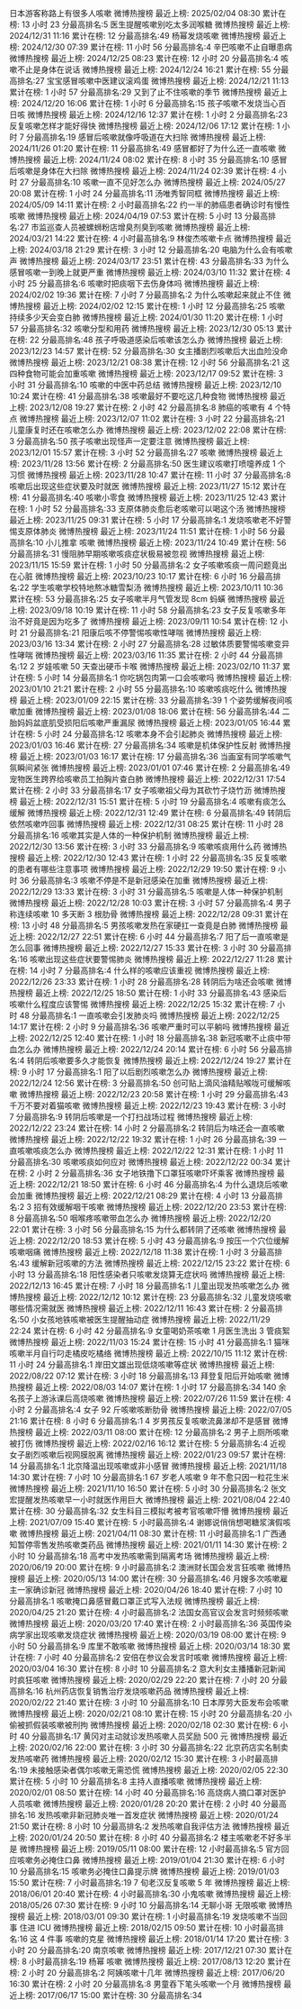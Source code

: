 日本游客称路上有很多人咳嗽 微博热搜榜 最近上榜: 2025/02/04 08:30 累计在榜: 13 小时 23 分最高排名:5 
医生提醒咳嗽别吃太多润喉糖 微博热搜榜 最近上榜: 2024/12/31 11:16 累计在榜: 12 分最高排名:49 
杨幂发烧咳嗽 微博热搜榜 最近上榜: 2024/12/30 07:39 累计在榜: 11 小时 56 分最高排名:4 
辛巴咳嗽不止自曝患病 微博热搜榜 最近上榜: 2024/12/25 08:23 累计在榜: 12 小时 20 分最高排名:4 
咳嗽不止是身体在说话 微博热搜榜 最近上榜: 2024/12/24 16:21 累计在榜: 55 分最高排名:27 
宝宝感冒咳嗽中医建议滚鸡蛋 微博热搜榜 最近上榜: 2024/12/21 11:13 累计在榜: 1 小时 57 分最高排名:29 
又到了止不住咳嗽的季节 微博热搜榜 最近上榜: 2024/12/20 16:06 累计在榜: 1 小时 6 分最高排名:15 
孩子咳嗽不发烧当心百日咳 微博热搜榜 最近上榜: 2024/12/16 12:37 累计在榜: 1 小时 2 分最高排名:23 
反复咳嗽怎样才能好得快 微博热搜榜 最近上榜: 2024/12/06 17:12 累计在榜: 1 小时 7 分最高排名:19 
感冒后咳嗽就像呼吸道在大扫除 微博热搜榜 最近上榜: 2024/11/26 01:20 累计在榜: 11 分最高排名:49 
感冒都好了为什么还一直咳嗽 微博热搜榜 最近上榜: 2024/11/24 08:02 累计在榜: 8 小时 35 分最高排名:10 
感冒后咳嗽是身体在大扫除 微博热搜榜 最近上榜: 2024/11/24 02:39 累计在榜: 4 小时 27 分最高排名:10 
咳嗽一直不见好怎么办 微博热搜榜 最近上榜: 2024/05/27 20:08 累计在榜: 1 小时 24 分最高排名:11 
汤唯秀智同框 微博热搜榜 最近上榜: 2024/05/09 14:11 累计在榜: 2 小时最高排名:22 
约一半的肺癌患者确诊时有慢性咳嗽 微博热搜榜 最近上榜: 2024/04/19 07:53 累计在榜: 5 小时 13 分最高排名:27 
市监巡查人员被螺蛳粉店增臭剂臭到咳嗽 微博热搜榜 最近上榜: 2024/03/21 14:22 累计在榜: 4 小时最高排名:9 
林俊杰咳嗽卡点 微博热搜榜 最近上榜: 2024/03/18 21:29 累计在榜: 3 小时 12 分最高排名:20 
电脑为什么会有咳嗽声 微博热搜榜 最近上榜: 2024/03/17 23:51 累计在榜: 43 分最高排名:33 
为什么感冒咳嗽一到晚上就更严重 微博热搜榜 最近上榜: 2024/03/10 11:32 累计在榜: 4 小时 25 分最高排名:6 
咳嗽时把痰咽下去伤身体吗 微博热搜榜 最近上榜: 2024/02/02 19:36 累计在榜: 7 小时 7 分最高排名:2 
为什么咳嗽起来就止不住 微博热搜榜 最近上榜: 2024/02/02 12:15 累计在榜: 1 小时 12 分最高排名:25 
咳嗽持续多少天会变白肺 微博热搜榜 最近上榜: 2024/01/30 11:20 累计在榜: 1 小时 57 分最高排名:32 
咳嗽分型和用药 微博热搜榜 最近上榜: 2023/12/30 05:13 累计在榜: 22 分最高排名:48 
孩子呼吸道感染后咳嗽该怎么办 微博热搜榜 最近上榜: 2023/12/23 14:57 累计在榜: 52 分最高排名:30 
女主播剧烈咳嗽后大出血险没命 微博热搜榜 最近上榜: 2023/12/21 08:38 累计在榜: 12 小时 56 分最高排名:21 
这四种食物可能会加重咳嗽 微博热搜榜 最近上榜: 2023/12/17 09:52 累计在榜: 3 小时 31 分最高排名:10 
咳嗽的中医中药总结 微博热搜榜 最近上榜: 2023/12/10 10:24 累计在榜: 41 分最高排名:38 
咳嗽最好不要吃这几种食物 微博热搜榜 最近上榜: 2023/12/08 19:27 累计在榜: 2 小时 42 分最高排名:8 
肺癌的咳嗽有 4 个特点 微博热搜榜 最近上榜: 2023/12/07 11:02 累计在榜: 3 小时 22 分最高排名:21 
儿童康复时还在咳嗽怎么办 微博热搜榜 最近上榜: 2023/12/02 22:08 累计在榜: 3 分最高排名:50 
孩子咳嗽出现怪声一定要注意 微博热搜榜 最近上榜: 2023/12/01 15:57 累计在榜: 3 小时 52 分最高排名:27 
咳嗽 微博热搜榜 最近上榜: 2023/11/28 13:56 累计在榜: 2 分最高排名:50 
医生建议咳嗽打喷嚏养成 1 个习惯 微博热搜榜 最近上榜: 2023/11/28 10:47 累计在榜: 11 小时 37 分最高排名:8 
咳嗽后出现这些症状要及时就医 微博热搜榜 最近上榜: 2023/11/27 15:12 累计在榜: 41 分最高排名:40 
咳嗽小零食 微博热搜榜 最近上榜: 2023/11/25 12:43 累计在榜: 1 小时 52 分最高排名:33 
支原体肺炎愈后老咳嗽可以喝这个汤 微博热搜榜 最近上榜: 2023/11/25 09:31 累计在榜: 5 小时 17 分最高排名:1 
发烧咳嗽老不好警惕支原体肺炎 微博热搜榜 最近上榜: 2023/11/24 11:51 累计在榜: 1 小时 56 分最高排名:10 
小儿推拿 咳嗽 微博热搜榜 最近上榜: 2023/11/24 10:49 累计在榜: 56 分最高排名:31 
慢阻肺早期咳嗽咳痰症状极易被忽视 微博热搜榜 最近上榜: 2023/11/15 15:59 累计在榜: 1 小时 50 分最高排名:2 
女子咳嗽咳痰一周问题竟出在心脏 微博热搜榜 最近上榜: 2023/10/23 10:17 累计在榜: 6 小时 16 分最高排名:22 
学生咳嗽学校特地熬冰糖雪梨汤 微博热搜榜 最近上榜: 2023/10/11 10:36 累计在榜: 53 分最高排名:25 
女子咳嗽半月气管发现 8cm 蚂蟥 微博热搜榜 最近上榜: 2023/09/18 10:19 累计在榜: 11 小时 58 分最高排名:23 
女子反复咳嗽多年治不好竟是因为吃多了 微博热搜榜 最近上榜: 2023/09/11 10:54 累计在榜: 12 小时 21 分最高排名:21 
阳康后咳不停警惕咳嗽性哮喘 微博热搜榜 最近上榜: 2023/03/16 13:34 累计在榜: 2 小时 27 分最高排名:28 
过敏体质要警惕咳嗽变异性哮喘 微博热搜榜 最近上榜: 2023/03/16 11:35 累计在榜: 2 小时 44 分最高排名:12 
2 岁娃咳嗽 50 天查出硬币卡喉 微博热搜榜 最近上榜: 2023/02/10 11:37 累计在榜: 5 小时 14 分最高排名:1 
你吃锅包肉第一口会咳嗽吗 微博热搜榜 最近上榜: 2023/01/10 21:21 累计在榜: 2 小时 55 分最高排名:10 
咳嗽咳痰吃什么 微博热搜榜 最近上榜: 2023/01/09 22:15 累计在榜: 33 分最高排名:39 
1 个姿势缓解夜间咳嗽加重 微博热搜榜 最近上榜: 2023/01/08 18:06 累计在榜: 56 分最高排名:44 
二胎妈妈盆底肌受损阳后咳嗽严重漏尿 微博热搜榜 最近上榜: 2023/01/05 16:44 累计在榜: 5 小时 24 分最高排名:12 
咳嗽本身不会引起肺炎 微博热搜榜 最近上榜: 2023/01/03 16:46 累计在榜: 27 分最高排名:34 
咳嗽是机体保护性反射 微博热搜榜 最近上榜: 2023/01/03 16:17 累计在榜: 17 分最高排名:36 
当画室有同学咳嗽气氛瞬间紧张 微博热搜榜 最近上榜: 2023/01/01 07:46 累计在榜: 2 分最高排名:49 
宠物医生跨界给咳嗽员工拍胸片查白肺 微博热搜榜 最近上榜: 2022/12/31 17:54 累计在榜: 2 小时 33 分最高排名:17 
女子咳嗽祖父母为其砍竹子烧竹沥 微博热搜榜 最近上榜: 2022/12/31 15:51 累计在榜: 5 小时 19 分最高排名:4 
咳嗽有痰怎么缓解 微博热搜榜 最近上榜: 2022/12/31 12:49 累计在榜: 6 分最高排名:49 
转阴后依然咳嗽咋回事 微博热搜榜 最近上榜: 2022/12/31 08:25 累计在榜: 11 小时 28 分最高排名:16 
咳嗽其实是人体的一种保护机制 微博热搜榜 最近上榜: 2022/12/30 13:56 累计在榜: 3 小时 33 分最高排名:9 
咳嗽咳痰用什么药 微博热搜榜 最近上榜: 2022/12/30 12:43 累计在榜: 1 小时 22 分最高排名:35 
反复咳嗽的患者有哪些注意事项 微博热搜榜 最近上榜: 2022/12/29 19:50 累计在榜: 9 小时 36 分最高排名:3 
咳嗽不停是不是新冠感染在加重 微博热搜榜 最近上榜: 2022/12/29 13:33 累计在榜: 3 小时 31 分最高排名:5 
咳嗽是人体一种保护机制 微博热搜榜 最近上榜: 2022/12/28 10:03 累计在榜: 3 小时 57 分最高排名:4 
男子称连续咳嗽 10 多天断 3 根肋骨 微博热搜榜 最近上榜: 2022/12/28 09:31 累计在榜: 13 小时 48 分最高排名:5 
男孩咳嗽发热在家硬扛一查竟是白肺 微博热搜榜 最近上榜: 2022/12/27 22:51 累计在榜: 6 小时 44 分最高排名:7 
阳了后一直咳嗽是怎么回事 微博热搜榜 最近上榜: 2022/12/27 15:33 累计在榜: 3 小时 30 分最高排名:16 
咳嗽出现这些症状要警惕肺炎 微博热搜榜 最近上榜: 2022/12/27 11:28 累计在榜: 14 小时 7 分最高排名:4 
什么样的咳嗽应该重视 微博热搜榜 最近上榜: 2022/12/26 23:33 累计在榜: 1 小时 28 分最高排名:28 
转阴后为啥还会咳嗽 微博热搜榜 最近上榜: 2022/12/25 18:50 累计在榜: 1 小时 33 分最高排名:43 
感染后咳嗽什么程度应该警惕 微博热搜榜 最近上榜: 2022/12/25 15:32 累计在榜: 7 小时 48 分最高排名:1 
一直咳嗽会引发肺炎吗 微博热搜榜 最近上榜: 2022/12/25 14:17 累计在榜: 2 小时 9 分最高排名:36 
咳嗽严重时可以平躺吗 微博热搜榜 最近上榜: 2022/12/25 12:40 累计在榜: 1 小时 18 分最高排名:38 
新冠咳嗽不止痰中带血怎么办 微博热搜榜 最近上榜: 2022/12/24 20:14 累计在榜: 6 小时 56 分最高排名:4 
转阴后咳嗽要多久才能恢复 微博热搜榜 最近上榜: 2022/12/24 19:27 累计在榜: 9 小时 17 分最高排名:1 
阳了以后剧烈咳嗽怎么办 微博热搜榜 最近上榜: 2022/12/24 12:56 累计在榜: 3 分最高排名:50 
创可贴上滴风油精贴喉咙可缓解咳嗽 微博热搜榜 最近上榜: 2022/12/23 20:58 累计在榜: 1 小时 29 分最高排名:43 
千万不要对着猫咳嗽 微博热搜榜 最近上榜: 2022/12/23 19:43 累计在榜: 3 小时 7 分最高排名:9 
转阴后咳嗽是一个打扫战场过程 微博热搜榜 最近上榜: 2022/12/22 23:24 累计在榜: 14 小时 2 分最高排名:2 
转阴后为啥还会一直咳嗽 微博热搜榜 最近上榜: 2022/12/22 19:32 累计在榜: 1 小时 26 分最高排名:39 
一直咳嗽咳痰怎么办 微博热搜榜 最近上榜: 2022/12/22 12:31 累计在榜: 1 小时 11 分最高排名:30 
咳嗽咳痰如何应对 微博热搜榜 最近上榜: 2022/12/22 00:34 累计在榜: 2 小时 2 分最高排名:36 
女子地铁撸下口罩狂咳嗽吓坏乘客 微博热搜榜 最近上榜: 2022/12/21 18:50 累计在榜: 6 小时 46 分最高排名:4 
为什么退烧后咳嗽会加重 微博热搜榜 最近上榜: 2022/12/21 08:29 累计在榜: 4 小时 13 分最高排名:2 
3 招有效缓解咽干咳嗽 微博热搜榜 最近上榜: 2022/12/20 23:53 累计在榜: 8 分最高排名:50 
咽喉疼咳嗽带血怎么办 微博热搜榜 最近上榜: 2022/12/20 22:01 累计在榜: 3 小时 56 分最高排名:15 
为什么都转阴了还咳嗽 微博热搜榜 最近上榜: 2022/12/20 18:53 累计在榜: 5 小时 43 分最高排名:9 
按压一个穴位缓解咳嗽咽痛 微博热搜榜 最近上榜: 2022/12/18 11:38 累计在榜: 1 小时 3 分最高排名:43 
缓解新冠咳嗽的方法 微博热搜榜 最近上榜: 2022/12/15 23:22 累计在榜: 6 小时 13 分最高排名:18 
阳性感染者只咳嗽发烧算无症状吗 微博热搜榜 最近上榜: 2022/12/13 16:45 累计在榜: 7 小时 18 分最高排名:1 
儿童出现发热咳嗽怎么办 微博热搜榜 最近上榜: 2022/12/12 10:12 累计在榜: 23 分最高排名:32 
儿童发烧咳嗽哪些情况需就医 微博热搜榜 最近上榜: 2022/12/11 16:43 累计在榜: 2 分最高排名:50 
小女孩地铁咳嗽被医生提醒抽动症 微博热搜榜 最近上榜: 2022/11/29 22:24 累计在榜: 6 小时 42 分最高排名:9 
女童喝奶茶咳嗽 1 月医生洗出 3 管痰絮 微博热搜榜 最近上榜: 2022/11/03 15:24 累计在榜: 15 小时 41 分最高排名:1 
猫咪咳嗽半月自行叼走橘皮吃橘络 微博热搜榜 最近上榜: 2022/10/15 11:12 累计在榜: 11 小时 24 分最高排名:1 
岸田文雄出现低烧咳嗽等症状 微博热搜榜 最近上榜: 2022/08/22 07:12 累计在榜: 3 小时 18 分最高排名:13 
拜登复阳后开始咳嗽 微博热搜榜 最近上榜: 2022/08/03 14:07 累计在榜: 1 小时 17 分最高排名:34 
140 余名孩子上游泳课后高烧咳嗽 微博热搜榜 最近上榜: 2022/07/26 11:59 累计在榜: 4 小时 2 分最高排名:4 
女子 92 斤咳嗽咳断肋骨 微博热搜榜 最近上榜: 2022/07/05 21:16 累计在榜: 8 小时 6 分最高排名:1 
4 岁男孩反复咳嗽流鼻涕却不是感冒 微博热搜榜 最近上榜: 2022/03/11 08:00 累计在榜: 12 分最高排名:2 
男子上厕所咳嗽被打伤 微博热搜榜 最近上榜: 2022/02/16 16:12 累计在榜: 5 分最高排名:4 
近视女子剧烈咳嗽后视网膜脱离 微博热搜榜 最近上榜: 2022/01/23 09:57 累计在榜: 14 分最高排名:1 
北京降温出现咳嗽或非小感冒 微博热搜榜 最近上榜: 2021/11/18 14:30 累计在榜: 7 小时 10 分最高排名:1 
67 岁老人咳嗽 9 年不愈只因一粒花生米 微博热搜榜 最近上榜: 2021/11/10 16:50 累计在榜: 5 小时 30 分最高排名:2 
张文宏提醒发热咳嗽早一小时就医作用巨大 微博热搜榜 最近上榜: 2021/08/04 22:40 累计在榜: 30 分最高排名:32 
女生科目三模拟考被考官咳嗽吓懵 微博热搜榜 最近上榜: 2021/07/09 15:40 累计在榜: 5 小时最高排名:4 
谢娜说俏俏想喝糖浆演假咳嗽 微博热搜榜 最近上榜: 2021/04/11 08:30 累计在榜: 11 小时最高排名:1 
广西通知暂停零售发热咳嗽类药品 微博热搜榜 最近上榜: 2021/01/11 14:30 累计在榜: 2 小时 10 分最高排名:18 
高考中发热咳嗽需到隔离考场 微博热搜榜 最近上榜: 2020/06/19 20:00 累计在榜: 9 小时最高排名:2 
澳洲财长国会发言狂咳嗽 微博热搜榜 最近上榜: 2020/05/13 14:00 累计在榜: 30 分最高排名:46 
月嫂多次咳嗽雇主一家确诊新冠 微博热搜榜 最近上榜: 2020/04/26 18:40 累计在榜: 7 小时 10 分最高排名:1 
咳嗽掩口鼻感冒戴口罩正式写入法规 微博热搜榜 最近上榜: 2020/04/25 21:20 累计在榜: 4 小时最高排名:2 
法国女高官议会发言时频频咳嗽 微博热搜榜 最近上榜: 2020/03/20 17:40 累计在榜: 2 小时最高排名:36 
英国传染病学家出现咳嗽发烧症状 微博热搜榜 最近上榜: 2020/03/19 08:00 累计在榜: 9 小时 50 分最高排名:9 
库里不敢咳嗽 微博热搜榜 最近上榜: 2020/03/14 18:30 累计在榜: 7 小时 40 分最高排名:2 
安倍在参议会发言时咳嗽 微博热搜榜 最近上榜: 2020/03/04 16:30 累计在榜: 8 小时 10 分最高排名:2 
意大利女主播播新冠新闻时疯狂咳嗽 微博热搜榜 最近上榜: 2020/02/29 22:20 累计在榜: 7 小时 20 分最高排名:16 
杭州药店恢复销售治疗发烧咳嗽药品 微博热搜榜 最近上榜: 2020/02/22 21:40 累计在榜: 3 小时 10 分最高排名:10 
日本厚劳大臣发布会咳嗽 微博热搜榜 最近上榜: 2020/02/21 08:10 累计在榜: 15 小时 20 分最高排名:20 
小偷被抓假装咳嗽被刑拘 微博热搜榜 最近上榜: 2020/02/18 02:30 累计在榜: 6 小时 40 分最高排名:17 
黄冈对主动就诊发热咳嗽人员奖励 500 元 微博热搜榜 最近上榜: 2020/02/16 22:00 累计在榜: 3 小时 30 分最高排名:22 
北京药店实名制卖发热咳嗽药 微博热搜榜 最近上榜: 2020/02/12 15:30 累计在榜: 3 小时最高排名:19 
未接触感染者偶尔咳嗽无需恐慌 微博热搜榜 最近上榜: 2020/02/05 22:30 累计在榜: 5 小时 10 分最高排名:8 
主持人直播咳嗽 微博热搜榜 最近上榜: 2020/02/01 08:50 累计在榜: 14 小时 40 分最高排名:16 
高烧病人摘口罩对医护人员咳嗽 微博热搜榜 最近上榜: 2020/01/28 20:20 累计在榜: 2 小时 40 分最高排名:16 
发热咳嗽非新冠肺炎唯一首发症状 微博热搜榜 最近上榜: 2020/01/24 21:50 累计在榜: 8 小时 10 分最高排名:2 
发热咳嗽自我评估方法 微博热搜榜 最近上榜: 2020/01/24 20:50 累计在榜: 8 小时 40 分最高排名:2 
楼主咳嗽老不好多半是 微博热搜榜 最近上榜: 2019/05/11 08:00 累计在榜: 12 小时最高排名:5 
官方回应咳嗽务必掩住口鼻 微博热搜榜 最近上榜: 2019/01/04 21:30 累计在榜: 6 小时 10 分最高排名:15 
咳嗽务必掩住口鼻提示牌 微博热搜榜 最近上榜: 2019/01/03 15:50 累计在榜: 7 小时最高排名:19 
7 旬老汉反复咳嗽 5 年 微博热搜榜 最近上榜: 2018/06/01 20:40 累计在榜: 4 小时最高排名:30 
小鬼咳嗽 微博热搜榜 最近上榜: 2018/05/26 07:30 累计在榜: 9 小时 10 分最高排名:14 
无聊小哥 无限咳嗽 微博热搜榜 最近上榜: 2018/03/01 09:30 累计在榜: 1 小时最高排名:19 
发烧咳嗽不当回事 住进 ICU  微博热搜榜 最近上榜: 2018/02/15 09:50 累计在榜: 10 小时最高排名:16 
这 4 件事 咳嗽的克星 微博热搜榜 最近上榜: 2018/01/14 17:20 累计在榜: 3 小时 20 分最高排名:20 
南京咳嗽 微博热搜榜 最近上榜: 2017/12/21 07:30 累计在榜: 8 小时最高排名:19 
杨幂 咳嗽 微博热搜榜 最近上榜: 2017/08/13 12:20 累计在榜: 2 小时 20 分最高排名:2 
阿姨咳嗽十几年 微博热搜榜 最近上榜: 2017/06/20 16:30 累计在榜: 2 小时 20 分最高排名:8
男童吞下笔头咳嗽一个月 微博热搜榜 最近上榜: 2017/06/17 15:00 累计在榜: 30 分最高排名:34
